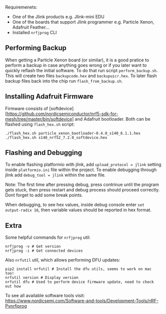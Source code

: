 Requiremenets:

-   One of the Jlink products e.g. Jlink-mini EDU
-   One of the boards that support Jlink programmer e.g. Particle Xenon, Adafruit Feather...
-   Installed `nrfjprog` CLI

## Performing Backup

When getting a Particle Xenon board (or similar), it is a good pratice to perform a backup in case anything goes wrong or if you later want to quickly reflash the initial software. To do that run script `perform_backup.sh`. This will create two files `backupcode.hex` and `backupuicr.hex`. To later flash backup files back into the chip run `flash_from_backup.sh`.

## Installing Adafruit Firmware

Firmware consists of [softdevice][https://github.com/nordicsemiconductor/nrf5-sdk-for-mesh/tree/master/bin/softdevice] and Adafruit bootloader. Both can be flashed using `flash_hex.sh` script:

    ./flash_hex.sh particle_xenon_bootloader-0.4.0_s140_6.1.1.hex
    ./flash_hex.sh s140_nrf52_7.2.0_softdevice.hex

## Flashing and Debugging

To enable flashing platformio with jlink, add `upload_protocol = jlink` setting inside `platformio.ini` file within the project. To enable debugging through jlink add `debug_tool = jlink` within the same file.

Note: The first time after pressing debug, press contrinue until the program gets stuck, then press restart and debug process should proceed correctly. Dont forget to add some break points.

When debugging, to see hex values, inside debug console enter `set output-radix 16`, then variable values should be reported in hex format.

## Extra

Some helpful commands for `nrfjprog` util:

    nrfjprog -v # Get version
    nrfjprog -i # Get connected devices

Also `nrfutil` util, which allows performing DFU updates:

    pip2 install nrfutil # Install the dfu utils, seems to work on mac too!
    nrfutil version # Display version
    nrfutil dfu # Used to perform device firmware update, need to check out how

To see all available software tools visit: https://www.nordicsemi.com/Software-and-tools/Development-Tools/nRF-Pynrfjprog
